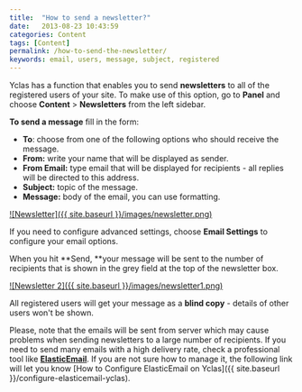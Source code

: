 ```yaml
---
title:  "How to send a newsletter?"
date:   2013-08-23 10:43:59
categories: Content
tags: [Content]
permalink: /how-to-send-the-newsletter/
keywords: email, users, message, subject, registered
---
```

Yclas has a function that enables you to send **newsletters** to all of the registered users of your site. To make use of this option, go to **Panel** and choose **Content** > **Newsletters** from the left sidebar.

**To send a message** fill in the form: 

  * **To**: choose from one of the following options who should receive the message.
  * **From:** write your name that will be displayed as sender.
  * **From Email:** type email that will be displayed for recipients - all replies will be directed to this address.
  * **Subject:** topic of the message.
  * **Message:** body of the email, you can use formatting.

<a href="{{ site.baseurl }}/images/newsletter.png" class="thumbnail gallery-item" data-gallery>
![Newsletter]({{ site.baseurl }}/images/newsletter.png)
</a>

If you need to configure advanced settings, choose **Email Settings** to configure your email options.

When you hit **Send, **your message will be sent to the number of recipients that is shown in the grey field at the top of the newsletter box.

<a href="{{ site.baseurl }}/images/newsletter1.png" class="thumbnail gallery-item" data-gallery>
![Newsletter 2]({{ site.baseurl }}/images/newsletter1.png)
</a>

All registered users will get your message as a **blind copy** \- details of other users won't be shown.

Please, note that the emails will be sent from server which may cause problems when sending newsletters to a large number of recipients. If you need to send many emails with a high delivery rate, check a professional tool like **[ElasticEmail](http://j.mp/elasticemailoc)**. If you are not sure how to manage it, the following link will let you know [How to Configure ElasticEmail on Yclas]({{ site.baseurl }}/configure-elasticemail-yclas).

